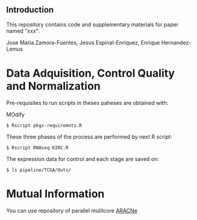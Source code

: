 ## Introduction

This repository contains code and supplementary materials for paper named "xxx". 

Jose Maria Zamora-Fuentes, Jesus Espinal-Enriquez, Enrique Hernandez-Lemus

# Data Adquisition, Control Quality and Normalization

Pre-requisites to run scripts in theses paheses are obtained with:

MOdify

`$ Rscript pkgs-requiremnts.R`

These three phases of the process are performed by next R script:

`$ Rscript RNAseq-KIRC.R`

The expression data for control and each stage are saved on:

`$ ls pipeline/TCGA/Outs/`


# Mutual Information

You can use repository of parallel mulitcore [ARACNe]() 
